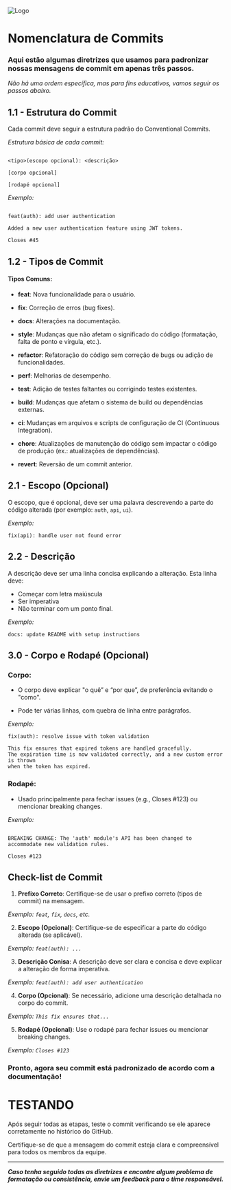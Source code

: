 ![Logo](https://scontent.fcgh9-1.fna.fbcdn.net/v/t39.30808-6/354037739_1150873909138616_5563000492426352288_n.png?_nc_cat=102&ccb=1-7&_nc_sid=5f2048&_nc_ohc=Y939xgeWdBkQ7kNvgHBM1xf&_nc_ht=scontent.fcgh9-1.fna&oh=00_AYAXwtdNpSRor0KbztOOZKgAjpwsF4_icw9qYXLUUOND-g&oe=6654760E)

# Nomenclatura de Commits

### Aqui estão algumas diretrizes que usamos para padronizar nossas mensagens de commit em apenas três passos.

_Não há uma ordem específica, mas para fins educativos, vamos seguir os passos abaixo._

## 1.1 - Estrutura do Commit

Cada commit deve seguir a estrutura padrão do Conventional Commits. 

_Estrutura básica de cada commit:_

```plaintext

<tipo>(escopo opcional): <descrição>

[corpo opcional]

[rodapé opcional]

```

_Exemplo:_

```plaintext

feat(auth): add user authentication

Added a new user authentication feature using JWT tokens.

Closes #45

```

## 1.2 - Tipos de Commit

#### Tipos Comuns:

- **feat**: Nova funcionalidade para o usuário.

- **fix**: Correção de erros (bug fixes).

- **docs**: Alterações na documentação.

- **style**: Mudanças que não afetam o significado do código (formatação, falta de ponto e vírgula, etc.).

- **refactor**: Refatoração do código sem correção de bugs ou adição de funcionalidades.

- **perf**: Melhorias de desempenho.

- **test**: Adição de testes faltantes ou corrigindo testes existentes.

- **build**: Mudanças que afetam o sistema de build ou dependências externas.

- **ci**: Mudanças em arquivos e scripts de configuração de CI (Continuous Integration).

- **chore**: Atualizações de manutenção do código sem impactar o código de produção (ex.: atualizações de dependências).

- **revert**: Reversão de um commit anterior.

## 2.1 - Escopo (Opcional)

O escopo, que é opcional, deve ser uma palavra descrevendo a parte do código alterada (por exemplo: `auth`, `api`, `ui`).

_Exemplo:_
```plaintext
fix(api): handle user not found error
```

## 2.2 - Descrição

A descrição deve ser uma linha concisa explicando a alteração. Esta linha deve:
- Começar com letra maiúscula
- Ser imperativa
- Não terminar com um ponto final.

_Exemplo:_

```plaintext
docs: update README with setup instructions
```

## 3.0 - Corpo e Rodapé (Opcional)

### Corpo:

- O corpo deve explicar "o quê” e “por que”, de preferência evitando o "como".

- Pode ter várias linhas, com quebra de linha entre parágrafos.

_Exemplo:_

```plaintext
fix(auth): resolve issue with token validation

This fix ensures that expired tokens are handled gracefully.
The expiration time is now validated correctly, and a new custom error is thrown
when the token has expired.
```

### Rodapé:

- Usado principalmente para fechar issues (e.g., Closes #123) ou mencionar breaking changes.

_Exemplo:_

```plaintext

BREAKING CHANGE: The 'auth' module's API has been changed to accommodate new validation rules.

Closes #123
```

## Check-list de Commit

1. **Prefixo Correto**: Certifique-se de usar o prefixo correto (tipos de commit) na mensagem.

_Exemplo: `feat`, `fix`, `docs`, etc._

2. **Escopo (Opcional)**: Certifique-se de especificar a parte do código alterada (se aplicável).

_Exemplo: `feat(auth): ...`_

3. **Descrição Conisa**: A descrição deve ser clara e concisa e deve explicar a alteração de forma imperativa.

_Exemplo: `feat(auth): add user authentication`_

4. **Corpo (Opcional)**: Se necessário, adicione uma descrição detalhada no corpo do commit.

_Exemplo: `This fix ensures that...`_

5. **Rodapé (Opcional)**: Use o rodapé para fechar issues ou mencionar breaking changes.

_Exemplo: `Closes #123`_

### Pronto, agora seu commit está padronizado de acordo com a documentação!

# TESTANDO

Após seguir todas as etapas, teste o commit verificando se ele aparece corretamente no histórico do GitHub. 

Certifique-se de que a mensagem do commit esteja clara e compreensível para todos os membros da equipe.

---

**_Caso tenha seguido todas as diretrizes e encontre algum problema de formatação ou consistência, envie um feedback para o time responsável._**